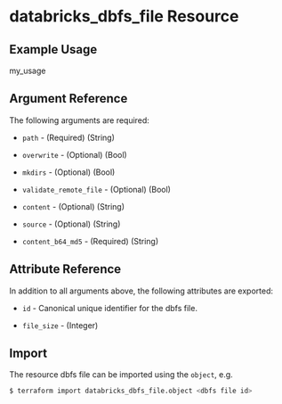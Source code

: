 # databricks_dbfs_file Resource


## Example Usage
my_usage

## Argument Reference

The following arguments are required:

* `path` - (Required) (String) 

* `overwrite` - (Optional) (Bool) 

* `mkdirs` - (Optional) (Bool) 

* `validate_remote_file` - (Optional) (Bool) 

* `content` - (Optional) (String) 

* `source` - (Optional) (String) 

* `content_b64_md5` - (Required) (String) 




## Attribute Reference

In addition to all arguments above, the following attributes are exported:

* `id` - Canonical unique identifier for the dbfs file.

* `file_size` - (Integer) 


## Import

The resource dbfs file can be imported using the `object`, e.g.

```bash
$ terraform import databricks_dbfs_file.object <dbfs file id>
```